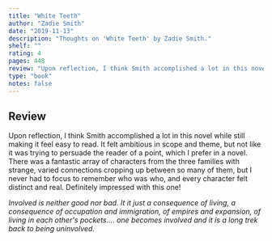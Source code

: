 ```yaml
---
title: "White Teeth"
author: "Zadie Smith"
date: "2019-11-13"
description: "Thoughts on 'White Teeth' by Zadie Smith."
shelf: ""
rating: 4
pages: 448
review: "Upon reflection, I think Smith accomplished a lot in this novel while still making it feel easy to read. It felt ambitious in scope and theme, but not like it was trying to persuade the reader of a point, which I prefer in a novel. There was a fantastic array of characters from the three families with strange, varied connections cropping up between so many of them, but I never had to focus to remember who was who, and every character felt distinct and real. Definitely impressed with this one!<br/><br/><i>Involved is neither good nor bad. It it just a consequence of living, a consequence of occupation and immigration, of empires and expansion, of living in each other's pockets.... one becomes involved and it is a long trek back to being uninvolved.</i>"
type: "book"
notes: false
---
```


## Review

Upon reflection, I think Smith accomplished a lot in this novel while still making it feel easy to read. It felt ambitious in scope and theme, but not like it was trying to persuade the reader of a point, which I prefer in a novel. There was a fantastic array of characters from the three families with strange, varied connections cropping up between so many of them, but I never had to focus to remember who was who, and every character felt distinct and real. Definitely impressed with this one!

_Involved is neither good nor bad. It it just a consequence of living, a consequence of occupation and immigration, of empires and expansion, of living in each other's pockets.... one becomes involved and it is a long trek back to being uninvolved._
